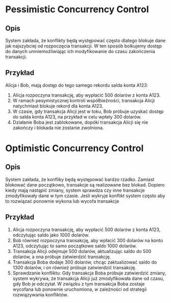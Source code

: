 # Pessimistic Concurrency Control
## Opis
System zakłada, że konflikty będą występować często dlatego blokuje dane jak najszybciej od rozpoczęcia transakcji. W ten sposób bolkujemy dostęp do danych umniemożliwiając ich modyfikowanie do czasu zakończenia transakcji.
## Przykład 
Alicja i Bob, mają dostęp do tego samego rekordu salda konta A123:

1. Alicja rozpoczyna transakcję, aby wypłacić 500 dolarów z konta A123.
2. W ramach pesymistycznej kontroli współbieżności, transakcja Alicji natychmiast blokuje rekord dla konta A123.
3. W czasie, gdy transakcja Alicji jest w toku, Bob próbuje uzyskać dostęp do salda konta A123, na przykład w celu wpłaty 300 dolarów.
4. Działanie Boba jest zablokowane, dopóki transakcja Alicji się nie zakończy i blokada nie zostanie zwolniona.

# Optimistic Concurrency Control
## Opis 
System zakłada, że konfliky będą występować bardzo rzadko. Zamiast blokować dane początkowo, transakcje są realizowane bez blokad. Dopiero kiedy mają nastąpić zmiany, system sprawdza czy inne transakcje zmodyfikowały dane w tym czasie. Jeśli wykryje konflikt system często aby to rozwiązać ponownie wykona lub wycofa transakcje

## Przykład 
1. Alicja rozpoczyna transakcję, aby wypłacić 500 dolarów z konta A123, odczytując saldo jako 1000 dolarów.
2. Bob również rozpoczyna transakcję, aby wpłacić 300 dolarów na konto A123, odczytując to samo początkowe saldo 1000 dolarów.
3. Transakcja Alicji odejmuje 500 dolarów, aktualizując saldo do 500 dolarów, a ona próbuje zatwierdzić transakcję.
4. Transakcja Boba dodaje 300 dolarów, chcąc zaktualizować saldo do 1300 dolarów, i on również próbuje zatwierdzić transakcję.
5. Sprawdzanie konfliktu: Gdy transakcja Boba próbuje zatwierdzić zmiany, system wykrywa, że transakcja Alicji już zmodyfikowała dane od czasu, gdy Bob je odczytał. W związku z tym transakcja Boba zostaje wycofana lub ponownie uruchomiona, w zależności od strategii rozwiązywania konfliktów.